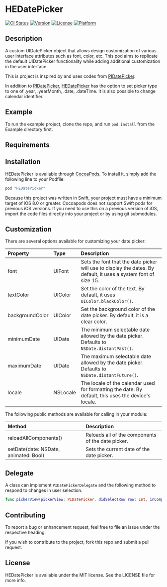 # HEDatePicker

[![CI Status](http://img.shields.io/travis/HassanEskandari/HEDatePicker.svg?style=flat)](https://travis-ci.org/hassan.3skandari@gmail.com/HEDatePicker)
[![Version](https://img.shields.io/cocoapods/v/HEDatePicker.svg?style=flat)](http://cocoapods.org/pods/HEDatePicker)
[![License](https://img.shields.io/cocoapods/l/HEDatePicker.svg?style=flat)](http://cocoapods.org/pods/HEDatePicker)
[![Platform](https://img.shields.io/cocoapods/p/HEDatePicker.svg?style=flat)](http://cocoapods.org/pods/HEDatePicker)

## Description
A custom UIDatePicker object that allows design customization of various user interface attributes such as font, color, etc. This pod
aims to replicate the default UIDatePicker functionality while adding additional customization in the user interface.

This is project is inspired by and uses codes from [PIDatePicker](https://github.com/prolificinteractive/PIDatePicker).

In addition to [PIDatePicker](https://github.com/prolificinteractive/PIDatePicker), [HEDatePicker](https://github.com/HassanEskandari/HEDatePicker) has the option to set picker type to one of .year, .yearMonth, .date, .dateTime.
It is also possible to change calendar identifier.

## Example

To run the example project, clone the repo, and run `pod install` from the Example directory first.

## Requirements

## Installation

HEDatePicker is available through [CocoaPods](http://cocoapods.org). To install
it, simply add the following line to your Podfile:

```ruby
pod "HEDatePicker"
```

Because this project was written in Swift, your project must have a minimum target of iOS 8.0 or greater. Cocoapods
does not support Swift pods for previous iOS versions. If you need to use this on a previous version of iOS, 
import the code files directly into your project or by using git submodules.

## Customization

There are several options available for customizing your date picker:

| Property              | Type      | Description                                                                                                       |
|:----------------------|:----------|:------------------------------------------------------------------------------------------------------------------|
| font			        | UIFont    | Sets the font that the date picker will use to display the dates. By default, it uses a system font of size 15.   |
| textColor             | UIColor   | Set the color of the text. By default, it uses `UIColor.blackColor()`.                                            |
| backgroundColor       | UIColor   | Set the background color of the date picker. By default, it is a clear color.                                     |
| minimumDate 		    | UIDate    | The minimum selectable date allowed by the date picker. Defaults to `NSDate.distantPast()`.                       |
| maximumDate		    | UIDate    | The maximum selectable date allowed by the date picker. Defaults to `NSDate.distantFuture()`.                     |
| locale		        | NSLocale  | The locale of the calendar used for formatting the date. By default, this uses the device's locale.               |

The following public methods are available for calling in your module:

| Method                					| Description                                           |
|:------------------------------------------|:------------------------------------------------------|
| reloadAllComponents() 					| Reloads all of the components of the date picker.		|
| setDate(date: NSDate, animated: Bool)     | Sets the current date of the date picker.             |

## Delegate

A class can implement `PIDatePickerDelegate` and the following method to respond to changes in user selection.

```swift
func pickerView(pickerView: PIDatePicker, didSelectRow row: Int, inComponent component: Int)
```

## Contributing

To report a bug or enhancement request, feel free to file an issue under the respective heading. 

If you wish to contribute to the project, fork this repo and submit a pull request. 

## License

HEDatePicker is available under the MIT license. See the LICENSE file for more info.
